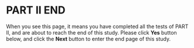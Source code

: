 # PART II END

When you see this page, it means you have completed all the tests of PART II, and are about to reach the end of this study. Please click **Yes** button below, and click the **Next** button to enter the end page of this study.

